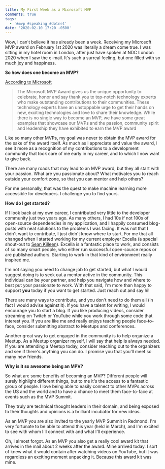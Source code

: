 ```yaml
---
title: My First Week as a Microsoft MVP
comments: true
tags:
  - '#mvp #speaking #dotnet'
date: '2020-02-10 17:20 -0500'
---
```

Wow, I can't believe it has already been a week. Receiving my Microsoft MVP award on February 1st 2020 was literally a dream come true. I was sitting in my hotel room in London, after just have spoken at NDC London 2020 when I saw the e-mail. It's such a surreal feeling, but one filled with so much joy and happiness.

**So how does one become an MVP?**

[According to Microsoft](https://mvp.microsoft.com/en-US/pages/what-it-takes-to-be-an-mvp) 

> The Microsoft MVP Award gives us the unique opportunity to celebrate, honor and say thank you to top-notch technology experts who make outstanding contributions to their communities. These technology experts have an unstoppable urge to get their hands on new, exciting technologies and love to share their knowledge. While there is no single way to become an MVP, we have some great examples that showcase our MVPs and the passion, community spirit and leadership they have exhibited to earn the MVP award

Like so many other MVPs, my goal was never to obtain the MVP award for the sake of the award itself. As much as I appreciate and value the award, I see it more as a recognition of my contributions to a development community that took care of me early in my career, and to which I now want to give back. 

There are many roads that may lead to an MVP award, but they all start with your passion. What are you passionate about? What motivates you to reach outside your comfort zone, so that you can mentor and help others? 

For me personally, that was the quest to make machine learning more accessible for developers. I challenge you to find yours. 

**How do I get started?**

If I look back at my own career, I contributed very little to the developer community just two years ago. As many others, I had 10s if not 100s of open-source dependencies in my application, and I happily consumed blog-posts with neat solutions to the problems I was facing. It was not that I didn't want to contribute, I just didn't know where to start. For me that all changed when I started working for my current employer Excella (a special shout-out to [Sean Killeen](https://twitter.com/sjkilleen)). Excella is a fantastic place to work, and consists of so many smart people, who either run successful open-source repos or are published authors. Starting to work in that kind of environment really inspired me. 

I'm not saying you need to change job to get started, but what I would suggest doing is to seek out a mentor active in the community. This individual can be your partner, and help you navigate how and where to best put your passionate to work. With that said, I'm more than happy to support **you** today if you want to get started. Just reach out and say hi!

There are many ways to contribute, and you don't need to do them all (in fact I would advise against it). If you have a talent for writing, I would encourage you to start a blog. If you like producing videos, consider streaming on Twitch or YouTube while you work through some code that interest you. If you are like me and really enjoys teaching people face-to-face, consider submitting abstract to Meetups and conferences. 

Another great way to get engaged in the community is to help organize a Meetup. As a Meetup organizer myself, I will say that help is always needed. If you are attending a Meetup today, consider reaching out to the organizers and see if there's anything you can do. I promise you that you'll meet so many new friends. 

**Why is it so awesome being an MPV?**

So what are some benefits of becoming an MVP? Different people will surely highlight different things, but to me it's the access to a fantastic group of people. I love being able to easily connect to other MVPs across the US and the world and to have a chance to meet them face-to-face at events such as the MVP Summit.

They truly are technical thought leaders in their domain, and being exposed to their thoughts and opinions is a brilliant incubator for new ideas. 

As an MVP you are also invited to the yearly MVP Summit in Redmond. I'm very fortunate to be able to attend this year (held in March), and I'm excited to see with whom I'll connect with and what I'll experience. 

Oh, I almost forgot. As an MVP you also get a really cool award kit that arrives in the mail about 2 weeks after the award. Mine arrived today. I sort of knew what it would contain after watching videos on YouTube, but it was regardless an exciting moment unpacking it. Because this award kit was mine.
